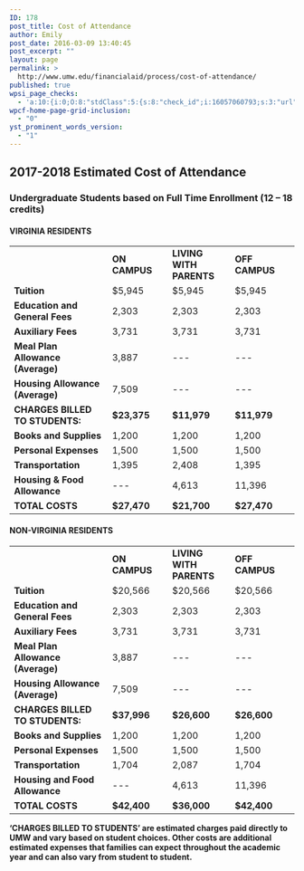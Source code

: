 ```yaml
---
ID: 178
post_title: Cost of Attendance
author: Emily
post_date: 2016-03-09 13:40:45
post_excerpt: ""
layout: page
permalink: >
  http://www.umw.edu/financialaid/process/cost-of-attendance/
published: true
wpsi_page_checks:
  - 'a:10:{i:0;O:8:"stdClass":5:{s:8:"check_id";i:16057060793;s:3:"url";s:59:"http://www.umw.edu/financialaid/process/cost-of-attendance/";s:6:"status";s:8:"checking";s:6:"_links";O:8:"stdClass":1:{s:9:"pagecheck";s:65:"https://api.siteimprove.com/v1/sites/448702/pagecheck/16057060793";}s:4:"time";i:1458149662;}i:1;O:8:"stdClass":5:{s:8:"check_id";i:16057060793;s:3:"url";s:59:"http://www.umw.edu/financialaid/process/cost-of-attendance/";s:6:"status";s:8:"checking";s:6:"_links";O:8:"stdClass":1:{s:9:"pagecheck";s:65:"https://api.siteimprove.com/v1/sites/448702/pagecheck/16057060793";}s:4:"time";i:1458149623;}i:2;O:8:"stdClass":5:{s:8:"check_id";i:15991337336;s:3:"url";s:51:"http://www.umw.edu/financialaid/cost-of-attendance/";s:6:"status";s:8:"checking";s:6:"_links";O:8:"stdClass":1:{s:9:"pagecheck";s:65:"https://api.siteimprove.com/v1/sites/448702/pagecheck/15991337336";}s:4:"time";i:1457977638;}i:3;O:8:"stdClass":5:{s:8:"check_id";i:15991337336;s:3:"url";s:51:"http://www.umw.edu/financialaid/cost-of-attendance/";s:6:"status";s:8:"checking";s:6:"_links";O:8:"stdClass":1:{s:9:"pagecheck";s:65:"https://api.siteimprove.com/v1/sites/448702/pagecheck/15991337336";}s:4:"time";i:1457977634;}i:4;O:8:"stdClass":5:{s:8:"check_id";i:16044420576;s:3:"url";s:81:"http://www.umw.edu/financialaid/general-information-2016-2017/cost-of-attendance/";s:6:"status";s:8:"checking";s:6:"_links";O:8:"stdClass":1:{s:9:"pagecheck";s:65:"https://api.siteimprove.com/v1/sites/448702/pagecheck/16044420576";}s:4:"time";i:1457976830;}i:5;O:8:"stdClass":5:{s:8:"check_id";i:15991337336;s:3:"url";s:51:"http://www.umw.edu/financialaid/cost-of-attendance/";s:6:"status";s:8:"checking";s:6:"_links";O:8:"stdClass":1:{s:9:"pagecheck";s:65:"https://api.siteimprove.com/v1/sites/448702/pagecheck/15991337336";}s:4:"time";i:1457548849;}i:6;O:8:"stdClass":5:{s:8:"check_id";i:15991336597;s:3:"url";s:44:"http://www.umw.edu/financialaid/?page_id=178";s:6:"status";s:8:"checking";s:6:"_links";O:8:"stdClass":1:{s:9:"pagecheck";s:65:"https://api.siteimprove.com/v1/sites/448702/pagecheck/15991336597";}s:4:"time";i:1457548820;}i:7;O:8:"stdClass":5:{s:8:"check_id";i:15991336597;s:3:"url";s:44:"http://www.umw.edu/financialaid/?page_id=178";s:6:"status";s:8:"checking";s:6:"_links";O:8:"stdClass":1:{s:9:"pagecheck";s:65:"https://api.siteimprove.com/v1/sites/448702/pagecheck/15991336597";}s:4:"time";i:1457548766;}i:8;O:8:"stdClass":5:{s:8:"check_id";i:15991336597;s:3:"url";s:44:"http://www.umw.edu/financialaid/?page_id=178";s:6:"status";s:8:"checking";s:6:"_links";O:8:"stdClass":1:{s:9:"pagecheck";s:65:"https://api.siteimprove.com/v1/sites/448702/pagecheck/15991336597";}s:4:"time";i:1457548739;}i:9;O:8:"stdClass":5:{s:8:"check_id";i:15991336597;s:3:"url";s:44:"http://www.umw.edu/financialaid/?page_id=178";s:6:"status";s:8:"checking";s:6:"_links";O:8:"stdClass":1:{s:9:"pagecheck";s:65:"https://api.siteimprove.com/v1/sites/448702/pagecheck/15991336597";}s:4:"time";i:1457548645;}}'
wpcf-home-page-grid-inclusion:
  - "0"
yst_prominent_words_version:
  - "1"
---
```

<h2>2017-2018 Estimated Cost of Attendance</h2>
<h3>Undergraduate Students based on Full Time Enrollment (12 – 18 credits)</h3>
<h4>VIRGINIA RESIDENTS</h4>
<table>
<tbody>
<tr>
<td width="332"><strong> </strong></td>
<td width="173"><strong>ON CAMPUS</strong></td>
<td width="180"><strong>LIVING WITH PARENTS</strong></td>
<td width="210"><strong>OFF CAMPUS</strong></td>
</tr>
<tr>
<td width="332"><strong>Tuition</strong></td>
<td width="173">$5,945</td>
<td width="180">$5,945</td>
<td width="210">$5,945</td>
</tr>
<tr>
<td width="332"><strong>Education and General Fees</strong></td>
<td width="173">2,303</td>
<td width="180">2,303</td>
<td width="210">2,303</td>
</tr>
<tr>
<td width="332"><strong>Auxiliary Fees</strong></td>
<td width="173">3,731</td>
<td width="180">3,731</td>
<td width="210">3,731</td>
</tr>
<tr>
<td width="332"><strong>Meal Plan Allowance (Average)</strong></td>
<td width="173">3,887</td>
<td width="180">---</td>
<td width="210">---</td>
</tr>
<tr>
<td width="332"><strong>Housing Allowance (Average)</strong></td>
<td width="173">7,509</td>
<td width="180">---</td>
<td width="210">---</td>
</tr>
<tr>
<td width="332"><strong>CHARGES BILLED TO STUDENTS:</strong></td>
<td width="173"><strong>$23,375</strong></td>
<td width="180"><strong>$11,979</strong></td>
<td width="210"><strong>$11,979</strong></td>
</tr>
<tr>
<td width="332"><strong>Books and Supplies</strong></td>
<td width="173">1,200</td>
<td width="180">1,200</td>
<td width="210">1,200</td>
</tr>
<tr>
<td width="332"><strong>Personal Expenses</strong></td>
<td width="173">1,500</td>
<td width="180">1,500</td>
<td width="210">1,500</td>
</tr>
<tr>
<td width="332"><strong>Transportation</strong></td>
<td width="173">1,395</td>
<td width="180">2,408</td>
<td width="210">1,395</td>
</tr>
<tr>
<td width="332"><strong>Housing &amp; Food Allowance</strong></td>
<td width="173">---</td>
<td width="180">4,613</td>
<td width="210">11,396</td>
</tr>
<tr>
<td width="332"><strong>TOTAL COSTS</strong></td>
<td width="173"><strong>$27,470</strong></td>
<td width="180"><strong>$21,700</strong></td>
<td width="210"><strong>$27,470</strong></td>
</tr>
</tbody>
</table>
<h4>NON-VIRGINIA RESIDENTS</h4>
<table width="894">
<tbody>
<tr>
<td width="332"><strong> </strong></td>
<td width="173"><strong>ON CAMPUS</strong></td>
<td width="180"><strong>LIVING WITH PARENTS</strong></td>
<td width="210"><strong>OFF CAMPUS</strong></td>
</tr>
<tr>
<td width="332"><strong>Tuition</strong></td>
<td width="173">$20,566</td>
<td width="180">$20,566</td>
<td width="210">$20,566</td>
</tr>
<tr>
<td width="332"><strong>Education and General Fees</strong></td>
<td width="173">2,303</td>
<td width="180">2,303</td>
<td width="210">2,303</td>
</tr>
<tr>
<td width="332"><strong>Auxiliary Fees</strong></td>
<td width="173">3,731</td>
<td width="180">3,731</td>
<td width="210">3,731</td>
</tr>
<tr>
<td width="332"><strong>Meal Plan Allowance (Average)</strong></td>
<td width="173">3,887</td>
<td width="180">---</td>
<td width="210">---</td>
</tr>
<tr>
<td width="332"><strong>Housing Allowance (Average)</strong></td>
<td width="173">7,509</td>
<td width="180">---</td>
<td width="210">---</td>
</tr>
<tr>
<td width="332"><strong>CHARGES BILLED TO STUDENTS:</strong></td>
<td width="173"><strong>$37,996</strong></td>
<td width="180"><strong>$26,600</strong></td>
<td width="210"><strong>$26,600</strong></td>
</tr>
<tr>
<td width="332"><strong>Books and Supplies</strong></td>
<td width="173">1,200</td>
<td width="180">1,200</td>
<td width="210">1,200</td>
</tr>
<tr>
<td width="332"><strong>Personal Expenses</strong></td>
<td width="173">1,500</td>
<td width="180">1,500</td>
<td width="210">1,500</td>
</tr>
<tr>
<td width="332"><strong>Transportation</strong></td>
<td width="173">1,704</td>
<td width="180">2,087</td>
<td width="210">1,704</td>
</tr>
<tr>
<td width="332"><strong>Housing and Food Allowance</strong></td>
<td width="173">---</td>
<td width="180">4,613</td>
<td width="210">11,396</td>
</tr>
<tr>
<td width="332"><strong>TOTAL COSTS</strong></td>
<td width="173"><strong>$42,400</strong></td>
<td width="180"><strong>$36,000</strong></td>
<td width="210"><strong>$42,400</strong></td>
</tr>
</tbody>
</table>
<strong>‘CHARGES BILLED TO STUDENTS’ are estimated charges paid directly to UMW and vary based on student choices. Other costs are additional estimated expenses that families can expect throughout the academic year and can also vary from student to student.</strong>

&nbsp;